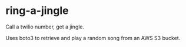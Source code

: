# ring-a-jingle
Call a twilio number, get a jingle.

Uses boto3 to retrieve and play a random song from an AWS S3 bucket.